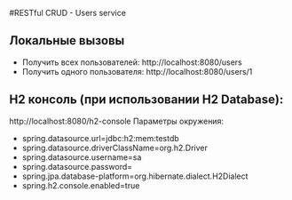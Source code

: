 #RESTful CRUD - Users service

## Локальные вызовы
- Получить всех пользователей: http://localhost:8080/users
- Получить одного пользователя: http://localhost:8080/users/1

## H2 консоль (при использовании H2 Database): 
http://localhost:8080/h2-console
Параметры окружения:
- spring.datasource.url=jdbc:h2:mem:testdb
- spring.datasource.driverClassName=org.h2.Driver
- spring.datasource.username=sa
- spring.datasource.password=
- spring.jpa.database-platform=org.hibernate.dialect.H2Dialect
- spring.h2.console.enabled=true
